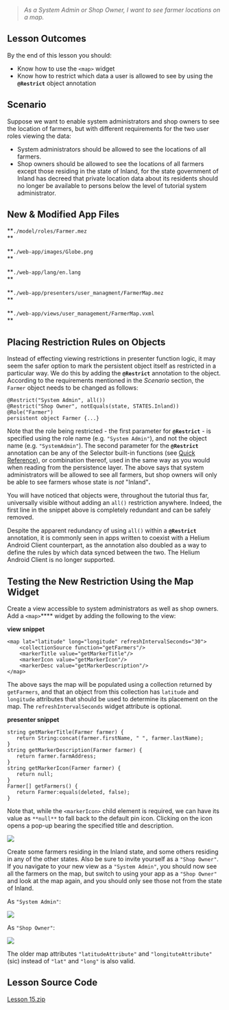 > _As a System Admin or Shop Owner, I want to see farmer locations on a map._

## Lesson Outcomes

By the end of this lesson you should:

  * Know how to use the `<map>` widget
  * Know how to restrict which data a user is allowed to see by using the **`@Restrict`** object annotation



## Scenario

Suppose we want to enable system administrators and shop owners to see the location of farmers, but with different requirements for the two user roles viewing the data:

  * System administrators should be allowed to see the locations of all farmers.
  * Shop owners should be allowed to see the locations of all farmers except those residing in the state of Inland, for the state government of Inland has decreed that private location data about its residents should no longer be available to persons below the level of tutorial system administrator.



## New & Modified App Files

**`./model/roles/Farmer.mez`  
**

**`./web-app/images/Globe.png`  
**

**`./web-app/lang/en.lang`  
**

**`./web-app/presenters/user_managment/FarmerMap.mez`  
**

**`./web-app/views/user_management/FarmerMap.vxml`  
**

## Placing Restriction Rules on Objects

Instead of effecting viewing restrictions in presenter function logic, it may seem the safer option to mark the persistent object itself as restricted in a particular way. We do this by adding the **`@Restrict`** annotation to the object. According to the requirements mentioned in the _Scenario_ section, the `Farmer` object needs to be changed as follows:
    
    
    @Restrict("System Admin", all())
    @Restrict("Shop Owner", notEquals(state, STATES.Inland))
    @Role("Farmer")
    persistent object Farmer {...}

Note that the role being restricted - the first parameter for **`@Restrict`** \- is specified using the role name (e.g. `"System Admin"`), and not the object name (e.g. `"SystemAdmin"`). The second parameter for the **`@Restrict`** annotation can be any of the Selector built-in functions (see [Quick Reference](/wiki/spaces/HTUT/pages/5737643/Quick+Reference)), or combination thereof, used in the same way as you would when reading from the persistence layer. The above says that system administrators will be allowed to see all farmers, but shop owners will only be able to see farmers whose state is  _not_ "Inland"**.**

You will have noticed that objects were, throughout the tutorial thus far, universally visible without adding an `all()` restriction anywhere. Indeed, the first line in the snippet above is completely redundant and can be safely removed.

Despite the apparent redundancy of using `all()` within a **`@Restrict`** annotation, it is commonly seen in apps written to coexist with a Helium Android Client counterpart, as the annotation also doubled as a way to define the rules by which data synced between the two. The Helium Android Client is no longer supported.

## Testing the New Restriction Using the Map Widget

Create a view accessible to system administrators as well as shop owners. Add a `<map>`**** widget by adding the following to the view:

**view snippet**
    
    
    <map lat="latitude" long="longitude" refreshIntervalSeconds="30">
    	<collectionSource function="getFarmers"/>
    	<markerTitle value="getMarkerTitle"/>
    	<markerIcon value="getMarkerIcon"/>
    	<markerDesc value="getMarkerDescription"/>
    </map> 

The above says the map will be populated using a collection returned by `getFarmers`, and that an object from this collection has `latitude` and `longitude` attributes that should be used to determine its placement on the map. The `refreshIntervalSeconds` widget attribute is optional.

**presenter snippet**
    
    
    string getMarkerTitle(Farmer farmer) {
       return String:concat(farmer.firstName, " ", farmer.lastName);
    }
    string getMarkerDescription(Farmer farmer) {
       return farmer.farmAddress;
    }
    string getMarkerIcon(Farmer farmer) {
       return null;
    }
    Farmer[] getFarmers() {
       return Farmer:equals(deleted, false);
    }

Note that, while the `<markerIcon>` child element is required, we can have its value as `**null**` to fall back to the default pin icon. Clicking on the icon opens a pop-up bearing the specified title and description.

![](https://mezzaninewiki.atlassian.net/wiki/download/attachments/5744335/Screen%20Shot%202017-02-24%20at%2011.55.32%20PM.png?version=1&modificationDate=1487980574009&cacheVersion=1&api=v2)

Create some farmers residing in the Inland state, and some others residing in any of the other states. Also be sure to invite yourself as a `"Shop Owner"`. If you navigate to your new view as a `"System Admin"`, you should now see all the farmers on the map, but switch to using your app as a `"Shop Owner"` and look at the map again, and you should only see those not from the state of Inland.

As `"System Admin"`:

![](https://mezzaninewiki.atlassian.net/wiki/download/thumbnails/5744335/Screen%20Shot%202017-02-24%20at%2011.58.44%20PM.png?version=1&modificationDate=1487980742719&cacheVersion=1&api=v2&width=565&height=400)

As `"Shop Owner"`:

![](https://mezzaninewiki.atlassian.net/wiki/download/thumbnails/5744335/Screen%20Shot%202017-02-25%20at%203.05.40%20PM.png?version=1&modificationDate=1488035178581&cacheVersion=1&api=v2&width=566&height=400)

The older map attributes `"latitudeAttribute"` and `"longituteAttribute"` (sic) instead of `"lat"` and `"long"` is also valid.

## Lesson Source Code

[Lesson 15.zip](/wiki/download/attachments/5744335/Lesson%2015.zip?version=4&modificationDate=1500292749007&cacheVersion=1&api=v2)

